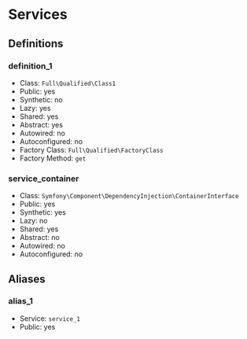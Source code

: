 Services
========

Definitions
-----------

### definition_1

- Class: `Full\Qualified\Class1`
- Public: yes
- Synthetic: no
- Lazy: yes
- Shared: yes
- Abstract: yes
- Autowired: no
- Autoconfigured: no
- Factory Class: `Full\Qualified\FactoryClass`
- Factory Method: `get`

### service_container

- Class: `Symfony\Component\DependencyInjection\ContainerInterface`
- Public: yes
- Synthetic: yes
- Lazy: no
- Shared: yes
- Abstract: no
- Autowired: no
- Autoconfigured: no


Aliases
-------

### alias_1

- Service: `service_1`
- Public: yes


